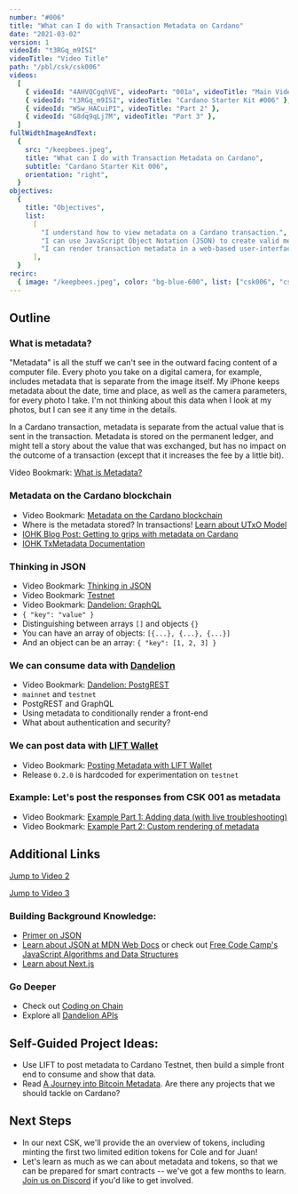 ```yaml
---
number: "#006"
title: "What can I do with Transaction Metadata on Cardano"
date: "2021-03-02"
version: 1
videoId: "t3RGq_m9ISI"
videoTitle: "Video Title"
path: "/pbl/csk/csk006"
videos:
  [
    { videoId: "4AHVQCgqhVE", videoPart: "001a", videoTitle: "Main Video" },
    { videoId: "t3RGq_m9ISI", videoTitle: "Cardano Starter Kit #006" },
    { videoId: "WSw_HACuiPI", videoTitle: "Part 2" },
    { videoId: "G8dq9qLj7M", videoTitle: "Part 3" },
  ]
fullWidthImageAndText:
  {
    src: "/keepbees.jpeg",
    title: "What can I do with Transaction Metadata on Cardano",
    subtitle: "Cardano Starter Kit 006",
    orientation: "right",
  }
objectives:
  {
    title: "Objectives",
    list:
      [
        "I understand how to view metadata on a Cardano transaction.",
        "I can use JavaScript Object Notation (JSON) to create valid metadata.",
        "I can render transaction metadata in a web-based user-interface.",
      ],
  }
recirc:
  { image: "/keepbees.jpeg", color: "bg-blue-600", list: ["csk006", "csk002"] }
---
```


## Outline

### What is metadata?

"Metadata" is all the stuff we can't see in the outward facing content of a computer file. Every photo you take on a digital camera, for example, includes metadata that is separate from the image itself. My iPhone keeps metadata about the date, time and place, as well as the camera parameters, for every photo I take. I'm not thinking about this data when I look at my photos, but I can see it any time in the details.

In a Cardano transaction, metadata is separate from the actual value that is sent in the transaction. Metadata is stored on the permanent ledger, and might tell a story about the value that was exchanged, but has no impact on the outcome of a transaction (except that it increases the fee by a little bit).

Video Bookmark: [What is Metadata?](https://youtu.be/t3RGq_m9ISI?t=232)

### Metadata on the Cardano blockchain

- Video Bookmark: [Metadata on the Cardano blockchain](https://youtu.be/t3RGq_m9ISI?t=420)
- Where is the metadata stored? In transactions! [Learn about UTxO Model](https://docs.cardano.org/projects/adrestia/en/latest/key-concepts/utxo.html)
- [IOHK Blog Post: Getting to grips with metadata on Cardano](https://iohk.io/en/blog/posts/2020/11/03/getting-to-grips-with-metadata-on-cardano/)
- [IOHK TxMetadata Documentation](https://github.com/input-output-hk/cardano-wallet/wiki/TxMetadata)

### Thinking in JSON

- Video Bookmark: [Thinking in JSON](https://youtu.be/t3RGq_m9ISI?t=567)
- Video Bookmark: [Testnet](https://youtu.be/t3RGq_m9ISI?t=1245)
- Video Bookmark: [Dandelion: GraphQL](https://youtu.be/t3RGq_m9ISI?t=1343)
- `{ "key": "value" }`
- Distinguishing between arrays `[]` and objects `{}`
- You can have an array of objects: `[{...}, {...}, {...}]`
- And an object can be an array: `{ "key": [1, 2, 3] }`

### We can consume data with [Dandelion](https://gimbalabs.com/dandelionapis)

- Video Bookmark: [Dandelion: PostgREST](https://youtu.be/t3RGq_m9ISI?t=884)
- `mainnet` and `testnet`
- PostgREST and GraphQL
- Using metadata to conditionally render a front-end
- What about authentication and security?

### We can post data with [LIFT Wallet](https://github.com/CodingOnChain/lift-wallet/releases/tag/0.2.0)

- Video Bookmark: [Posting Metadata with LIFT Wallet](https://youtu.be/t3RGq_m9ISI?t=1845)
- Release `0.2.0` is hardcoded for experimentation on `testnet`

### Example: Let's post the responses from CSK 001 as metadata

- Video Bookmark: [Example Part 1: Adding data (with live troubleshooting)](https://youtu.be/t3RGq_m9ISI?t=2005)
- Video Bookmark: [Example Part 2: Custom rendering of metadata](https://youtu.be/t3RGq_m9ISI?t=3028)

## Additional Links

[Jump to Video 2](http://localhost:3000/pbl/csk/csk006?videoId=WSw_HACuiPI)

[Jump to Video 3](http://localhost:3000/pbl/csk/csk006?videoId=G8dq9qLj7M)

### Building Background Knowledge:

- [Primer on JSON](https://learnxinyminutes.com/docs/json/)
- [Learn about JSON at MDN Web Docs](https://developer.mozilla.org/en-US/docs/Learn/JavaScript/Objects/JSON) or check out [Free Code Camp's JavaScript Algorithms and Data Structures](https://www.freecodecamp.org/learn/javascript-algorithms-and-data-structures/)
- [Learn about Next.js](https://nextjs.org/)

### Go Deeper

- Check out [Coding on Chain](https://www.youtube.com/channel/UChp9R55VgwkjMzGP9qMa66g)
- Explore all [Dandelion APIs](https://gimbalabs.com/dandelionapis)

## Self-Guided Project Ideas:

- Use LIFT to post metadata to Cardano Testnet, then build a simple front end to consume and show that data.
- Read [A Journey into Bitcoin Metadata](https://www.researchgate.net/publication/330385593_A_Journey_into_Bitcoin_Metadata). Are there any projects that we should tackle on Cardano?

## Next Steps

- In our next CSK, we'll provide the an overview of tokens, including minting the first two limited edition tokens for Cole and for Juan!
- Let's learn as much as we can about metadata and tokens, so that we can be prepared for smart contracts -- we've got a few months to learn. [Join us on Discord](https://discord.gg/NrHJjWzrv2) if you'd like to get involved.
